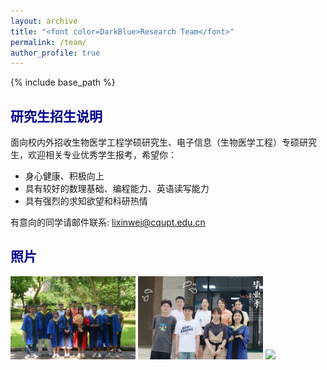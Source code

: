 ```yaml
---
layout: archive
title: "<font color=DarkBlue>Research Team</font>"
permalink: /team/
author_profile: true
---
```


{% include base_path %}

## <font color=DarkBlue>研究生招生说明</font>

面向校内外招收生物医学工程学硕研究生、电子信息（生物医学工程）专硕研究生，欢迎相关专业优秀学生报考，希望你：

- 身心健康、积极向上
- 具有较好的数理基础、编程能力、英语读写能力
- 具有强烈的求知欲望和科研热情

有意向的同学请邮件联系: lixinwei@cqupt.edu.cn

<h2><font color=DarkBlue>照片</font></h2>

<img src="images/graduate1.jpg" width="200px"> 
<img src="images/graduate2.jpg" width="200px"> 
<img src="images/xibu.jpg" width="200px">